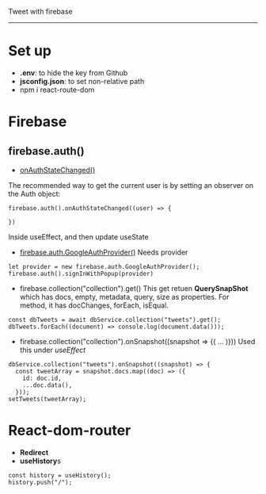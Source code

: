 Tweet with firebase

---

# Set up
- **.env**: to hide the key from Github
- **jsconfig.json**: to set non-relative path
- npm i react-route-dom

# Firebase
## firebase.auth()

- [onAuthStateChanged()](https://firebase.google.com/docs/auth/web/manage-users?authuser=1)

The recommended way to get the current user is by setting an observer on the Auth object:
```
firebase.auth().onAuthStateChanged((user) => {

})
```
Inside useEffect, and then update useState

- [firebase.auth.GoogleAuthProvider()](https://firebase.google.com/docs/auth/web/google-signin?authuser=1)
Needs provider
```
let provider = new firebase.auth.GoogleAuthProvider();
firebase.auth().signInWithPopup(provider)
```

- firebase.collection("collection").get()
This get retuen **QuerySnapShot** which has docs, empty, metadata, query, size as properties.
For method, it has docChanges, forEach, isEqual.
```
const dbTweets = await dbService.collection("tweets").get();
dbTweets.forEach((document) => console.log(document.data()));
```

- firebase.collection("collection").onSnapshot((snapshot => {( ... )}))
Used this under *useEffect*
```
dbService.collection("tweets").onSnapshot((snapshot) => {
  const tweetArray = snapshot.docs.map((doc) => ({
    id: doc.id,
    ...doc.data(),
  }));
setTweets(tweetArray);
```


# React-dom-router
- **Redirect**
- **useHistory**s
```
const history = useHistory();
history.push("/");
```